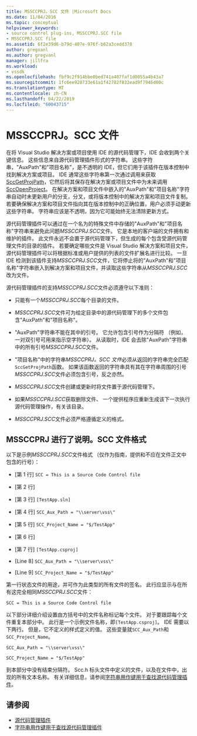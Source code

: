 ```yaml
---
title: MSSCCPRJ。SCC 文件 |Microsoft Docs
ms.date: 11/04/2016
ms.topic: conceptual
helpviewer_keywords:
- source control plug-ins, MSSCCPRJ.SCC file
- MSSCCPRJ.SCC file
ms.assetid: 6f2e39d6-b79d-407e-976f-b62a3cedd378
author: gregvanl
ms.author: gregvanl
manager: jillfra
ms.workload:
- vssdk
ms.openlocfilehash: fbf9c2f914bbe0bed741a407faf1d0055a4b43a7
ms.sourcegitcommit: 1fc6ee928733e61a1f42782f832ead9f7946d00c
ms.translationtype: MT
ms.contentlocale: zh-CN
ms.lasthandoff: 04/22/2019
ms.locfileid: "60043715"
---
```

# <a name="mssccprjscc-file"></a>MSSCCPRJ。SCC 文件
在将 Visual Studio 解决方案或项目使用 IDE 的源代码管理下，IDE 会收到两个关键信息。 这些信息来自源代码管理插件形式的字符串。 这些字符串，"AuxPath"和"项目名称"，是不透明的 IDE，但它们用于该插件在版本控制中找到解决方案或项目。 IDE 通常这些字符串第一次通过调用来获取[SccGetProjPath](../extensibility/sccgetprojpath-function.md)，它然后将其保存在解决方案或项目文件中为未来调用[SccOpenProject](../extensibility/sccopenproject-function.md)。 在解决方案和项目文件中嵌入的"AuxPath"和"项目名称"字符串自动时未更新用户的分支，分叉，或将版本控制中的解决方案和项目文件复制。 若要确保解决方案和项目文件指向其在版本控制中的正确位置，用户必须手动更新这些字符串。 字符串应该是不透明，因为它可能始终无法清除更新方式。

 源代码管理插件可以通过在一个名为的特殊文件中存储的"AuxPath"和"项目名称"字符串来避免此问题*MSSCCPRJ.SCC*文件。 它是本地的客户端的文件拥有和维护的插件。 此文件永远不会置于源代码管理下，但生成的每个包含受源代码管理文件的目录的插件。 若要确定哪些文件是 Visual Studio 解决方案和项目文件，源代码管理插件可以将根据标准或用户提供的列表的文件扩展名进行比较。 一旦 IDE 检测到该插件支持*MSSCCPRJ.SCC*文件，它将停止将的"AuxPath"和"项目名称"字符串嵌入到解决方案和项目文件，并读取这些字符串从*MSSCCPRJ.SCC*改为文件。

 源代码管理插件的支持*MSSCCPRJ.SCC*文件必须遵守以下准则：

- 只能有一个*MSSCCPRJ.SCC*每个目录的文件。

- *MSSCCPRJ.SCC*文件可为给定目录中的源代码管理下的多个文件包含"AuxPath"和"项目名称"。

- "AuxPath"字符串不能在其中的引号。 它允许包含引号作为分隔符 （例如，一对双引号可用来指示空字符串）。 从读取时，IDE 会去除"AuxPath"字符串中的所有引号*MSSCCPRJ.SCC*文件。

- "项目名称"中的字符串*MSSCCPRJ。SCC 文件*必须从返回的字符串完全匹配`SccGetProjPath`函数。 如果该函数返回的字符串具有其在字符串周围的引号*MSSCCPRJ.SCC*文件必须包含引号，反之亦然。

- *MSSCCPRJ.SCC*文件创建或更新时将文件置于源代码管理下。

- 如果*MSSCCPRJ.SCC*获取删除文件、 一个提供程序应重新生成该下一次执行源代码管理操作，有关该目录。

- *MSSCCPRJ.SCC*文件必须严格遵循定义的格式。

## <a name="an-illustration-of-the-mssccprjscc-file-format"></a>MSSCCPRJ 进行了说明。SCC 文件格式
 以下是示例*MSSCCPRJ.SCC*文件格式 （仅作为指南，提供和不应在文件正文中包含的行号）：

- [第 1 行] `SCC = This is a Source Code Control file`

- [第 2 行]

- [第 3 行] `[TestApp.sln]`

- [第 4 行] `SCC_Aux_Path = "\\server\vss\"`

- [第 5 行] `SCC_Project_Name = "$/TestApp"`

- [第 6 行]

- [第 7 行] `[TestApp.csproj]`

- [Line 8] `SCC_Aux_Path = "\\server\vss\"`

- [Line 9] `SCC_Project_Name = "$/TestApp"`

 第一行状态文件的用途，并可作为此类型的所有文件的签名。 此行应显示与在所有这完全相同*MSSCCPRJ.SCC*文件：

 `SCC = This is a Source Code Control file`

 以下部分详细介绍设置由方括号中的文件名称标记每个文件。 对于要跟踪每个文件重复本部分中。 此行是一个示例文件名称，即`[TestApp.csproj]`。 IDE 需要以下两行。 但是，它不定义的样式定义的值。 这些变量就`SCC_Aux_Path`和`SCC_Project_Name`。

 `SCC_Aux_Path = "\\server\vss\"`

 `SCC_Project_Name = "$/TestApp"`

 到本部分中没有结束分隔符。 Scc.h 标头文件中定义的文件，以及在文件中，出现的所有文本名称。 有关详细信息，请参阅[字符串用作键用于查找源代码管理插件](../extensibility/strings-used-as-keys-for-finding-a-source-control-plug-in.md)。

## <a name="see-also"></a>请参阅
- [源代码管理插件](../extensibility/source-control-plug-ins.md)
- [字符串用作键用于查找源代码管理插件](../extensibility/strings-used-as-keys-for-finding-a-source-control-plug-in.md)